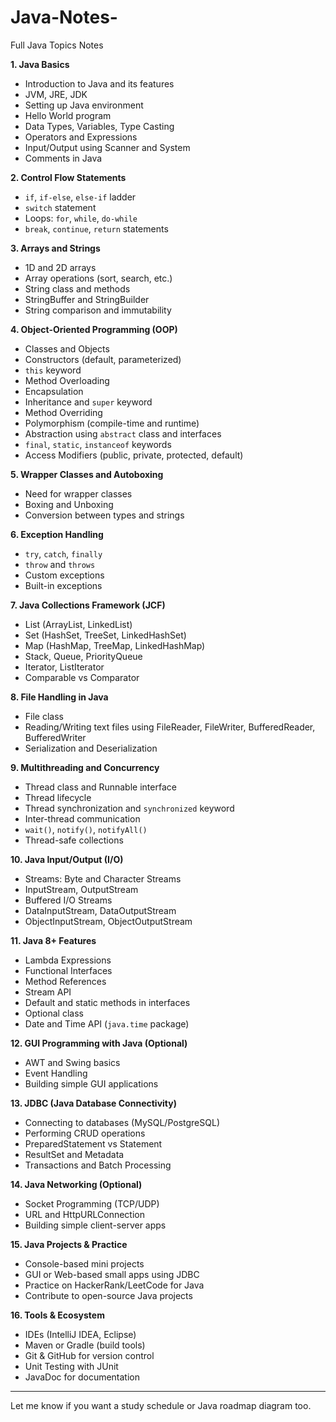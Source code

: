 # Java-Notes-
Full Java Topics Notes  

**1. Java Basics**  
- Introduction to Java and its features  
- JVM, JRE, JDK  
- Setting up Java environment  
- Hello World program  
- Data Types, Variables, Type Casting  
- Operators and Expressions  
- Input/Output using Scanner and System  
- Comments in Java

**2. Control Flow Statements**  
- `if`, `if-else`, `else-if` ladder  
- `switch` statement  
- Loops: `for`, `while`, `do-while`  
- `break`, `continue`, `return` statements

**3. Arrays and Strings**  
- 1D and 2D arrays  
- Array operations (sort, search, etc.)  
- String class and methods  
- StringBuffer and StringBuilder  
- String comparison and immutability

**4. Object-Oriented Programming (OOP)**  
- Classes and Objects  
- Constructors (default, parameterized)  
- `this` keyword  
- Method Overloading  
- Encapsulation  
- Inheritance and `super` keyword  
- Method Overriding  
- Polymorphism (compile-time and runtime)  
- Abstraction using `abstract` class and interfaces  
- `final`, `static`, `instanceof` keywords  
- Access Modifiers (public, private, protected, default)

**5. Wrapper Classes and Autoboxing**  
- Need for wrapper classes  
- Boxing and Unboxing  
- Conversion between types and strings

**6. Exception Handling**  
- `try`, `catch`, `finally`  
- `throw` and `throws`  
- Custom exceptions  
- Built-in exceptions

**7. Java Collections Framework (JCF)**  
- List (ArrayList, LinkedList)  
- Set (HashSet, TreeSet, LinkedHashSet)  
- Map (HashMap, TreeMap, LinkedHashMap)  
- Stack, Queue, PriorityQueue  
- Iterator, ListIterator  
- Comparable vs Comparator

**8. File Handling in Java**  
- File class  
- Reading/Writing text files using FileReader, FileWriter, BufferedReader, BufferedWriter  
- Serialization and Deserialization

**9. Multithreading and Concurrency**  
- Thread class and Runnable interface  
- Thread lifecycle  
- Thread synchronization and `synchronized` keyword  
- Inter-thread communication  
- `wait()`, `notify()`, `notifyAll()`  
- Thread-safe collections

**10. Java Input/Output (I/O)**  
- Streams: Byte and Character Streams  
- InputStream, OutputStream  
- Buffered I/O Streams  
- DataInputStream, DataOutputStream  
- ObjectInputStream, ObjectOutputStream

**11. Java 8+ Features**  
- Lambda Expressions  
- Functional Interfaces  
- Method References  
- Stream API  
- Default and static methods in interfaces  
- Optional class  
- Date and Time API (`java.time` package)

**12. GUI Programming with Java (Optional)**  
- AWT and Swing basics  
- Event Handling  
- Building simple GUI applications

**13. JDBC (Java Database Connectivity)**  
- Connecting to databases (MySQL/PostgreSQL)  
- Performing CRUD operations  
- PreparedStatement vs Statement  
- ResultSet and Metadata  
- Transactions and Batch Processing

**14. Java Networking (Optional)**  
- Socket Programming (TCP/UDP)  
- URL and HttpURLConnection  
- Building simple client-server apps

**15. Java Projects & Practice**  
- Console-based mini projects  
- GUI or Web-based small apps using JDBC  
- Practice on HackerRank/LeetCode for Java  
- Contribute to open-source Java projects  

**16. Tools & Ecosystem**  
- IDEs (IntelliJ IDEA, Eclipse)  
- Maven or Gradle (build tools)  
- Git & GitHub for version control  
- Unit Testing with JUnit  
- JavaDoc for documentation

---

Let me know if you want a study schedule or Java roadmap diagram too.

